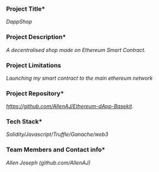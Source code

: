 ### Project Title*
_DappShop_

### Project Description*
_A decentralised shop made on Ethereum Smart Contract._ 

### Project Limitations
_Launching my smart contract to the main ethereum network_

### Project Repository*
_https://github.com/AllenAJ/Ethereum-dApp-Basekit._

### Tech Stack*
_Solidity/Javascript/Truffle/Ganache/web3_

### Team Members and Contact info*
_Allen Joseph (github.com/AllenAJ)_
